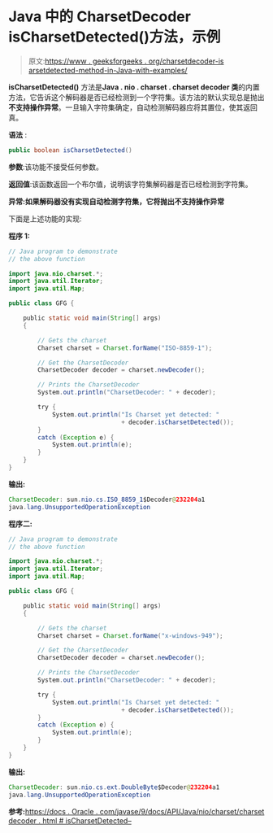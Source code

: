 # Java 中的 CharsetDecoder isCharsetDetected()方法，示例

> 原文:[https://www . geeksforgeeks . org/charsetdecoder-is arsetdetected-method-in-Java-with-examples/](https://www.geeksforgeeks.org/charsetdecoder-ischarsetdetected-method-in-java-with-examples/)

**isCharsetDetected()** 方法是**Java . nio . charset . charset decoder 类**的内置方法，它告诉这个解码器是否已经检测到一个字符集。该方法的默认实现总是抛出**不支持操作异常**。一旦输入字符集确定，自动检测解码器应将其置位，使其返回真。

**语法** :

```java
public boolean isCharsetDetected()
```

**参数**:该功能不接受任何参数。

**返回值**:该函数返回一个布尔值，说明该字符集解码器是否已经检测到字符集。

**异常:**如果解码器没有实现自动检测字符集，它将抛出**不支持操作异常**

下面是上述功能的实现:

**程序 1:**

```java
// Java program to demonstrate
// the above function

import java.nio.charset.*;
import java.util.Iterator;
import java.util.Map;

public class GFG {

    public static void main(String[] args)
    {

        // Gets the charset
        Charset charset = Charset.forName("ISO-8859-1");

        // Get the CharsetDecoder
        CharsetDecoder decoder = charset.newDecoder();

        // Prints the CharsetDecoder
        System.out.println("CharsetDecoder: " + decoder);

        try {
            System.out.println("Is Charset yet detected: "
                               + decoder.isCharsetDetected());
        }
        catch (Exception e) {
            System.out.println(e);
        }
    }
}
```

**输出:**

```java
CharsetDecoder: sun.nio.cs.ISO_8859_1$Decoder@232204a1
java.lang.UnsupportedOperationException

```

**程序二:**

```java
// Java program to demonstrate
// the above function

import java.nio.charset.*;
import java.util.Iterator;
import java.util.Map;

public class GFG {

    public static void main(String[] args)
    {

        // Gets the charset
        Charset charset = Charset.forName("x-windows-949");

        // Get the CharsetDecoder
        CharsetDecoder decoder = charset.newDecoder();

        // Prints the CharsetDecoder
        System.out.println("CharsetDecoder: " + decoder);

        try {
            System.out.println("Is Charset yet detected: "
                               + decoder.isCharsetDetected());
        }
        catch (Exception e) {
            System.out.println(e);
        }
    }
}
```

**输出:**

```java
CharsetDecoder: sun.nio.cs.ext.DoubleByte$Decoder@232204a1
java.lang.UnsupportedOperationException

```

**参考:**[https://docs . Oracle . com/javase/9/docs/API/Java/nio/charset/charset decoder . html # isCharsetDetected–](https://docs.oracle.com/javase/9/docs/api/java/nio/charset/CharsetDecoder.html#isCharsetDetected--)